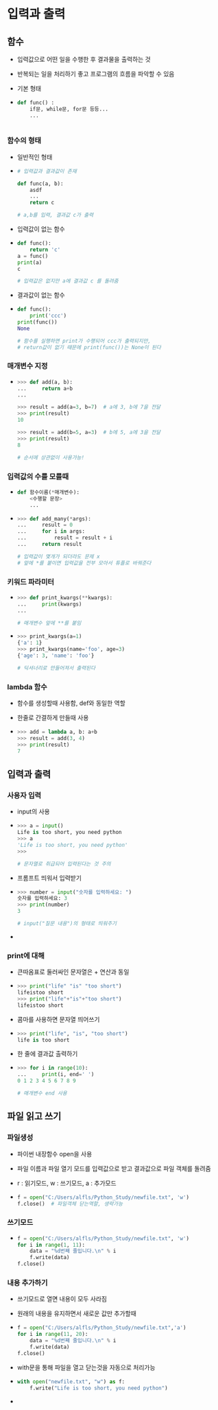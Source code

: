 # 입력과 출력



## 함수

- 입력값으로 어떤 일을 수행한 후 결과물을 출력하는 것

- 반복되는 일을 처리하기 좋고 프로그램의 흐름을 파악할 수 있음

- 기본 형태

- ```python
  def func() :
      if문, while문, for문 등등...
      ...
      
  ```



### 함수의 형태

- 일반적인 형태

- ```python
  # 입력값과 결과값이 존재
  
  def func(a, b):
      asdf
      ...
      return c
  
  # a,b를 입력, 결과값 c가 출력
  ```

- 입력값이 없는 함수

- ```python
  def func():
      return 'c'
  a = func()
  print(a)
  c
  
  # 입력값은 없지만 a에 결과값 c 를 돌려줌
  ```

- 결과값이 없는 함수

- ```python
  def func():
      print('ccc')
  print(func())
  None
  
  # 함수를 실행하면 print가 수행되어 ccc가 출력되지만,
  # return값이 없기 때문에 print(func())는 None이 된다
  ```



### 매개변수 지정

- ```python
  >>> def add(a, b):
  ...     return a+b
  ... 
  
  >>> result = add(a=3, b=7)  # a에 3, b에 7을 전달
  >>> print(result)
  10
  
  >>> result = add(b=5, a=3)  # b에 5, a에 3을 전달
  >>> print(result)
  8
  
  # 순서에 상관없이 사용가능!
  ```



### 입력값의 수를 모를때

- ```python
  def 함수이름(*매개변수): 
      <수행할 문장>
      ...
  ```

- ```python
  >>> def add_many(*args): 
  ...     result = 0 
  ...     for i in args: 
  ...         result = result + i 
  ...     return result 
  
  # 입력값이 몇개가 되더라도 문제 x
  # 앞에 *를 붙이면 입력값을 전부 모아서 튜플로 바꿔준다
  ```



### 키워드 파라미터 

- ```python
  >>> def print_kwargs(**kwargs):
  ...     print(kwargs)
  ...
  
  # 매개변수 앞에 **를 붙임
  ```

- ```python
  >>> print_kwargs(a=1)
  {'a': 1}
  >>> print_kwargs(name='foo', age=3)
  {'age': 3, 'name': 'foo'}
  
  # 딕셔너리로 만들어져서 출력된다
  ```



### lambda 함수

- 함수를 생성할때 사용함, def와 동일한 역할

- 한줄로 간결하게 만들때 사용

- ```python
  >>> add = lambda a, b: a+b
  >>> result = add(3, 4)
  >>> print(result)
  7
  ```





## 입력과 출력



### 사용자 입력

- input의 사용

- ```python
  >>> a = input()
  Life is too short, you need python
  >>> a
  'Life is too short, you need python'
  >>>
  
  # 문자열로 취급되어 입력된다는 것 주의
  ```

- 프롬프트 띄워서 입력받기

- ```python
  >>> number = input("숫자를 입력하세요: ")
  숫자를 입력하세요: 3
  >>> print(number)
  3
  
  # input("질문 내용")의 형태로 띄워주기
  ```

- 



### print에 대해

- 큰따옴표로 둘러싸인 문자열은 + 연산과 동일

- ```python
  >>> print("life" "is" "too short") 
  lifeistoo short
  >>> print("life"+"is"+"too short") 
  lifeistoo short
  ```

- 콤마를 사용하면 문자열 띄어쓰기

- ```python
  >>> print("life", "is", "too short")
  life is too short
  ```

- 한 줄에 결과값 출력하기

- ```python
  >>> for i in range(10):
  ...     print(i, end=' ')
  0 1 2 3 4 5 6 7 8 9
  
  # 매개변수 end 사용
  ```





## 파일 읽고 쓰기



### 파일생성

- 파이썬 내장함수 open을 사용

- 파일 이름과 파일 열기 모드를 입력값으로 받고 결과값으로 파일 객체를 돌려줌

- r : 읽기모드, w : 쓰기모드, a : 추가모드

- ```python
  f = open("C:/Users/alfls/Python_Study/newfile.txt", 'w')
  f.close()  # 파일객체 닫는역할, 생략가능
  ```



### 쓰기모드

- ```python
  f = open("C:/Users/alfls/Python_Study/newfile.txt", 'w')
  for i in range(1, 11):
      data = "%d번째 줄입니다.\n" % i
      f.write(data)
  f.close()
  ```



### 내용 추가하기

- 쓰기모드로 열면 내용이 모두 사라짐

- 원래의 내용을 유지하면서 새로운 값만 추가할때 

- ```python
  f = open("C:/Users/alfls/Python_Study/newfile.txt",'a')
  for i in range(11, 20):
      data = "%d번째 줄입니다.\n" % i
      f.write(data)
  f.close()
  ```

- with문을 통해 파일을 열고 닫는것을 자동으로 처리가능

- ```python
  with open("newfile.txt", "w") as f:
      f.write("Life is too short, you need python")
  ```

- 







































